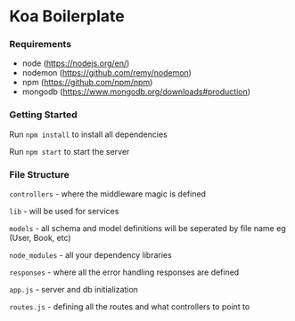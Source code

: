# Koa Boilerplate 

### Requirements
- node (https://nodejs.org/en/)
- nodemon (https://github.com/remy/nodemon)
- npm (https://github.com/npm/npm)
- mongodb (https://www.mongodb.org/downloads#production)

### Getting Started
Run `npm install` to install all dependencies

Run `npm start` to start the server

### File Structure
`controllers` - where the middleware magic is defined

`lib` - will be used for services

`models` - all schema and model definitions will be seperated by file name eg (User, Book, etc)

`node_modules` - all your dependency libraries

`responses` - where all the error handling responses are defined

`app.js` - server and db initialization

`routes.js` - defining all the routes and what controllers to point to
